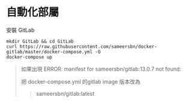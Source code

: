 # 自動化部屬

安裝 GitLab

```text
mkdir GitLab && cd GitLab
curl https://raw.githubusercontent.com/sameersbn/docker-gitlab/master/docker-compose.yml -O
docker-compose up
```

> 如果出現 ERROR: manifest for sameersbn/gitlab:13.0.7 not found:
>
>  把 docker-compose.yml 的gitlab image 版本改為 
>
> > sameersbn/gitlab:latest

